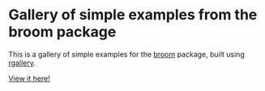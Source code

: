 # Gallery of simple examples from the broom package

This is a gallery of simple examples for the [broom](https://github.com/dgrtwo/broom) package, built using [rgallery](https://github.com/dgrtwo/rgallery).

[View it here!](http://dgrtwo.github.io/broom-gallery/)
